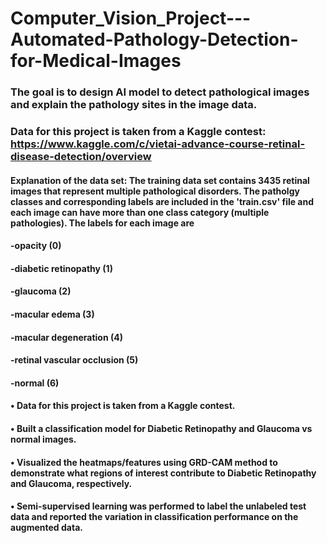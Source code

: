 # Computer_Vision_Project---Automated-Pathology-Detection-for-Medical-Images

### The goal is to design AI model to detect pathological images and explain the pathology sites in the image data.

### Data for this project is taken from a Kaggle contest: https://www.kaggle.com/c/vietai-advance-course-retinal-disease-detection/overview

#### Explanation of the data set: The training data set contains 3435 retinal images that represent multiple pathological disorders. The patholgy classes and corresponding labels are included in the 'train.csv' file and each image can have more than one class category (multiple pathologies). The labels for each image are

#### -opacity (0) 
#### -diabetic retinopathy (1)
#### -glaucoma (2)
#### -macular edema (3)
#### -macular degeneration (4)
#### -retinal vascular occlusion (5)
#### -normal (6)

#### •	Data for this project is taken from a Kaggle contest. 
#### •	Built a classification model for Diabetic Retinopathy and Glaucoma vs normal images.
#### •	Visualized the heatmaps/features using GRD-CAM method to demonstrate what regions of interest contribute to Diabetic Retinopathy and Glaucoma, respectively.
#### •	Semi-supervised learning was performed to label the unlabeled test data and reported the variation in classification performance on the augmented data.
